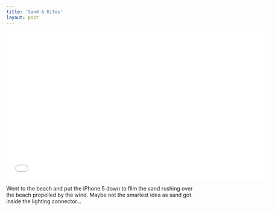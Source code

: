 ```yaml
---
title: 'Sand & Kites'
layout: post
---
```

<iframe width="700" height="394" src="//www.youtube.com/embed/GLyl401Y-1M?rel=0" frameborder="0" allowfullscreen></iframe>

Went to the beach and put the iPhone 5 down to film the sand rushing over the beach propelled by the wind. Maybe not the smartest idea as sand got inside the lighting connector…
